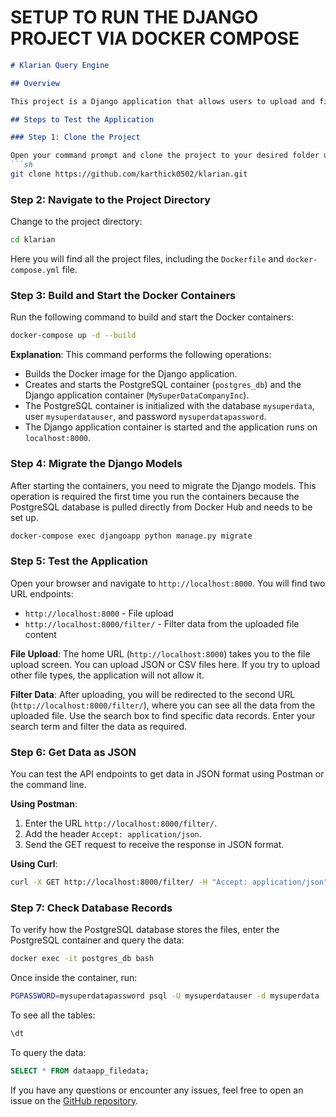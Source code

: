 # SETUP TO RUN THE DJANGO PROJECT VIA DOCKER COMPOSE

```markdown
# Klarian Query Engine

## Overview

This project is a Django application that allows users to upload and filter data from JSON and CSV files. The application uses PostgreSQL as the database, and Docker for containerization.

## Steps to Test the Application

### Step 1: Clone the Project

Open your command prompt and clone the project to your desired folder using the following command:
```sh
git clone https://github.com/karthick0502/klarian.git
```

### Step 2: Navigate to the Project Directory

Change to the project directory:
```sh
cd klarian
```
Here you will find all the project files, including the `Dockerfile` and `docker-compose.yml` file.

### Step 3: Build and Start the Docker Containers

Run the following command to build and start the Docker containers:
```sh
docker-compose up -d --build
```

**Explanation**: This command performs the following operations:
- Builds the Docker image for the Django application.
- Creates and starts the PostgreSQL container (`postgres_db`) and the Django application container (`MySuperDataCompanyInc`).
- The PostgreSQL container is initialized with the database `mysuperdata`, user `mysuperdatauser`, and password `mysuperdatapassword`.
- The Django application container is started and the application runs on `localhost:8000`.

### Step 4: Migrate the Django Models

After starting the containers, you need to migrate the Django models. This operation is required the first time you run the containers because the PostgreSQL database is pulled directly from Docker Hub and needs to be set up.
```sh
docker-compose exec djangoapp python manage.py migrate
```

### Step 5: Test the Application

Open your browser and navigate to `http://localhost:8000`. You will find two URL endpoints:
- `http://localhost:8000` - File upload
- `http://localhost:8000/filter/` - Filter data from the uploaded file content

**File Upload**: The home URL (`http://localhost:8000`) takes you to the file upload screen. You can upload JSON or CSV files here. If you try to upload other file types, the application will not allow it.

**Filter Data**: After uploading, you will be redirected to the second URL (`http://localhost:8000/filter/`), where you can see all the data from the uploaded file. Use the search box to find specific data records. Enter your search term and filter the data as required.

### Step 6: Get Data as JSON

You can test the API endpoints to get data in JSON format using Postman or the command line.

**Using Postman**:
1. Enter the URL `http://localhost:8000/filter/`.
2. Add the header `Accept: application/json`.
3. Send the GET request to receive the response in JSON format.

**Using Curl**:
```sh
curl -X GET http://localhost:8000/filter/ -H "Accept: application/json"
```

### Step 7: Check Database Records

To verify how the PostgreSQL database stores the files, enter the PostgreSQL container and query the data:
```sh
docker exec -it postgres_db bash
```
Once inside the container, run:
```sh
PGPASSWORD=mysuperdatapassword psql -U mysuperdatauser -d mysuperdata
```
To see all the tables:
```sql
\dt
```
To query the data:
```sql
SELECT * FROM dataapp_filedata;
```
If you have any questions or encounter any issues, feel free to open an issue on the [GitHub repository](https://github.com/karthick0502/klarian/issues).
```
